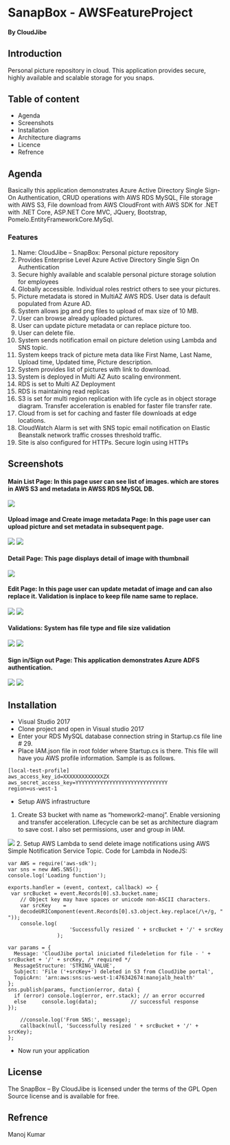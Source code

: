 
# SanapBox - AWSFeatureProject
####                                                                                                     By CloudJibe
## Introduction 
Personal picture repository in cloud. This application provides secure, highly available and scalable storage for you snaps.   

## Table of content
* Agenda
* Screenshots
* Installation
* Architecture diagrams
* Licence
* Refrence

## Agenda
Basically this application demonstrates Azure Active Directory Single Sign-On Authentication, CRUD operations with AWS RDS MySQL, File storage with AWS S3, File download from AWS CloudFront with AWS SDK for .NET with .NET Core, ASP.NET Core MVC, JQuery, Bootstrap, Pomelo.EntityFrameworkCore.MySql.

### Features
1.	Name: CloudJibe – SnapBox: Personal picture repository
2.	Provides Enterprise Level Azure Active Directory Single Sign On Authentication
3.	Secure highly available and scalable personal picture storage solution for employees
4.	Globally accessible. Individual roles restrict others to see your pictures.
5.	Picture metadata is stored in MultiAZ AWS RDS. User data is default populated from Azure AD.
6.	System allows jpg and png files to upload of max size of 10 MB.
7.	User can browse already uploaded pictures.
8.	User can update picture metadata or can replace picture too.
9.	User can delete file.
10.	System sends notification email on picture deletion using Lambda and SNS topic. 
11.	System keeps track of picture meta data like First Name, Last Name, Upload time, Updated time, Picture description.
12.	System provides list of pictures with link to download.
13.	System is deployed in Multi AZ Auto scaling environment.
14.	RDS is set to Multi AZ Deployment
15.	RDS is maintaining read replicas
16.	S3 is set for multi region replication with life cycle as in object storage diagram. Transfer acceleration is enabled for faster file transfer rate.
17.	Cloud from is set for caching and faster file downloads at edge locations.
18.	CloudWatch Alarm is set with SNS topic email notification on Elastic Beanstalk network traffic crosses threshold traffic.
19.	Site is also configured for HTTPs. Secure login using HTTPs


## Screenshots
#### Main List Page: In this page user can see list of images. which are stores in AWS S3 and metadata in AWSS RDS MySQL DB.
<img src="images/image_list.PNG">

#### Upload image and Create image metadata Page: In this page user can upload picture and set metadata in subsequent page.
<img src="images/create_image.PNG">
<img src="images/create_image_metadata.PNG">

#### Detail Page: This page displays detail of image with thumbnail
<img src="images/detail_image.PNG">

#### Edit Page: In this page user can update metadat of image and can also replace it. Validation is inplace to keep file name same to replace.
<img src="images/rename_image.PNG">
<img src="images/replace_image.PNG">

#### Validations: System has file type and file size validation
<img src="images/validationfilesize.PNG">
<img src="images/validationfiletype.PNG">

#### Sign in/Sign out Page: This application demonstrates Azure ADFS authentication.
<img src="images/signin.PNG">
<img src="images/signout.PNG">

## Installation
* Visual Studio 2017
* Clone project and open in Visual studio 2017
* Enter your RDS MySQL database connection string in Startup.cs file line # 29.
* Place IAM.json file in root folder where Startup.cs is there. This file will have you AWS profile information. Sample is as follows.

```
[local-test-profile]
aws_access_key_id=XXXXXXXXXXXXXZX
aws_secret_access_key=YYYYYYYYYYYYYYYYYYYYYYYYYYYYYY
region=us-west-1
```   
* Setup AWS infrastructure 
 1. Create S3 bucket with name as “homework2-manoj”. Enable versioning and transfer acceleration. Lifecycle can be set as architecture diagram to save cost. I also set permissions, user and group in IAM. 
<img src="images/ S3-lifecycle.PNG"/>
 2. Setup AWS Lambda to send delete image notifications using AWS Simple Notification Service Topic. 
Code for Lambda in NodeJS:

```
var AWS = require('aws-sdk');
var sns = new AWS.SNS();
console.log('Loading function');

exports.handler = (event, context, callback) => {
 var srcBucket = event.Records[0].s3.bucket.name;   
    // Object key may have spaces or unicode non-ASCII characters.
    var srcKey    =
    decodeURIComponent(event.Records[0].s3.object.key.replace(/\+/g, " ")); 
    console.log(
                    'Successfully resized ' + srcBucket + '/' + srcKey 
                );
    
var params = {
  Message: 'CloudJibe portal iniciated filedeletion for file - ' + srcBucket + '/' + srcKey, /* required */
  MessageStructure: 'STRING_VALUE',
  Subject: 'File ('+srcKey+') deleted in S3 from CloudJibe portal',
  TopicArn: 'arn:aws:sns:us-west-1:476342674:manojalb_health'
};
sns.publish(params, function(error, data) {
  if (error) console.log(error, err.stack); // an error occurred
  else     console.log(data);           // successful response
});

    //console.log('From SNS:', message);
    callback(null, 'Successfully resized ' + srcBucket + '/' + srcKey);
};
```

* Now run your application


## License
The SnapBox – By CloudJibe is licensed under the terms of the GPL Open Source license and is available for free.
## Refrence
Manoj Kumar


